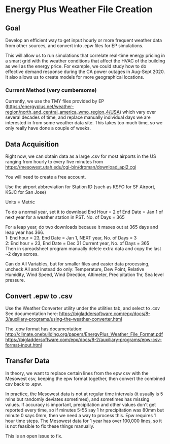 # Energy Plus Weather File Creation

## Goal
Develop an efficient way to get input hourly or more frequent weather data from other sources, and convert into .epw files for EP simulations. 

This will allow us to run simulations that correlate real-time energy pricing in a smart grid with the weather conditions that affect the HVAC of the building as well as the energy price. For example, we could study how to do effective demand response during the CA power outages in Aug-Sept 2020. It also allows us to create models for more geographical locations.

### Current Method (very cumbersome)
Currently, we use the TMY files provided by EP (https://energyplus.net/weather-region/north_and_central_america_wmo_region_4/USA) which vary over several decades of time, and replace manually individual days we are interested in from some weather data site. This takes too much time, so we only really have done a couple of weeks.

## Data Acquisition

Right now, we can obtain data as a large .csv for most airports in the US ranging from hourly to every five minutes from https://mesowest.utah.edu/cgi-bin/droman/download_api2.cgi

You will need to create a free account.

Use the airport abbreviation for Station ID (such as KSFO for SF Airport, KSJC for San Jose)

Units = Metric

To do a normal year, set it to download End Hour = 2 of End Date = Jan 1 of next year for a weather station in PST.
No. of Days = 365

For a leap year, do two downloads because it maxes out at 365 days and leap year has 366.   
1: End hour = 23, End Date = Jan 1, NEXT year, No. of Days = 3   
2: End hour = 23, End Date = Dec 31 Current year, No. of Days = 365   
Then in spreadsheet program manually delete extra data and copy the last ~2 days across.

Can do All Variables, but for smaller files and easier data processing, uncheck All and instead do only: Temperature, Dew Point, Relative Humidity, Wind Speed, Wind Direction, Altimeter, Precipitation 1hr, Sea level pressure.


## Convert .epw to .csv
Use the Weather Converter utility under the utilities tab, and select to .csv   
See documentation here: https://bigladdersoftware.com/epx/docs/8-3/auxiliary-programs/using-the-weather-converter.html

The .epw format has documentation:
http://climate.onebuilding.org/papers/EnergyPlus_Weather_File_Format.pdf
https://bigladdersoftware.com/epx/docs/8-2/auxiliary-programs/epw-csv-format-inout.html

## Transfer Data

In theory, we want to replace certain lines from the epw csv with the Mesowest csv, keeping the epw format together, then convert the combined csv back to .epw. 

In practice, the Mesowest data is not at regular time intervals (it usually is 5 mins but randomly deviates sometimes), and sometimes has missing values. If accuracy is important, precipitation and other values don't get reported every time, so if minutes 5-55 say 1 hr precipitation was 80mm but minute 0 says 0mm, then we need a way to process this. Epw requires 1 hour time steps. The Mesowest data for 1 year has over 100,000 lines, so it is not feasible to fix these things manually. 

This is an open issue to fix.